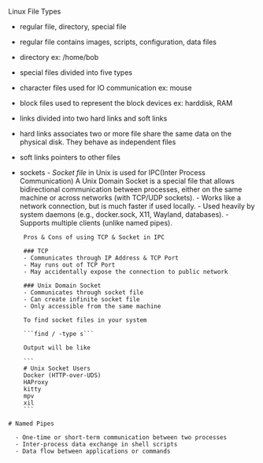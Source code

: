 Linux File Types
   - regular file, directory, special file
   - regular file contains images, scripts, configuration, data files
   - directory ex: /home/bob
   - special files divided into five types
   - character files used for IO communication ex: mouse 
   - block files used to represent the block devices ex: harddisk, RAM
   - links divided into two hard links and soft links 
   - hard links  associates two or more file share the same data on the physical disk. They behave as independent files
   - soft links pointers to other files
   - sockets - *Socket file* in Unix is used for IPC(Inter Process Communication)
           A Unix Domain Socket is a special file that allows bidirectional communication between processes, either on the same machine or across networks (with TCP/UDP sockets).
    	    - Works like a network connection, but is much faster if used locally.
    	    - Used heavily by system daemons (e.g., docker.sock, X11, Wayland, databases).
          - Supports multiple clients (unlike named pipes).
            
          Pros & Cons of using TCP & Socket in IPC
     
          ### TCP
          - Communicates through IP Address & TCP Port
          - May runs out of TCP Port
          - May accidentally expose the connection to public network
          
          ### Unix Domain Socket
          - Communicates through socket file
          - Can create infinite socket file
          - Only accessible from the same machine
          
          To find socket files in your system
          
          ```find / -type s```
          
          Output will be like
     
          ```
          # Unix Socket Users
          Docker (HTTP-over-UDS)
          HAProxy
          kitty
          mpv
          xil
          ```

    # Named Pipes
    
      - One-time or short-term communication between two processes
      - Inter-process data exchange in shell scripts
      - Data flow between applications or commands
